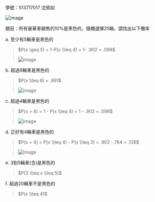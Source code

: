 學號：513717017 沈佩如

![image](https://github.com/user-attachments/assets/d8be2356-e3e7-4686-8c8e-cab5ddd522e7)

題目：所有豪華車銷售的10%是黑色的，隨機選擇25輛，請找出以下機率

a. 至少有5輛車是黑色的
>
>$P(x \geq 5) = 1-P(x \\leq 4) = 1- .902 = .098$
>
>![image](https://github.com/user-attachments/assets/c1e291c9-f0a0-42ac-a17c-75fbe3a8c598)

b. 超過6輛車是黑色的
>
>$P(x \\leq 6) = .991$
>
>![image](https://github.com/user-attachments/assets/5d1ce6ba-9b03-4ed0-992a-c37f5b5dfef2)

c. 超過4輛車是黑色的
>
>$P(x > 4) = 1 - P(x \\leq 4) = 1 - .902 = .098$
>
>![image](https://github.com/user-attachments/assets/83aae700-06ee-49c2-8643-ddc766751f79)

d. 正好有4輛車是黑色的
>
>$P(x = 4) = P(x \\leq 4) - P(x \\leq 3) = .902 -.764 = .138$
>
>![image](https://github.com/user-attachments/assets/2d57d79a-24f8-4c7e-8dc1-4ba5eaa45129)

e. 3到5輛車(含)是黑色的
>
>$P(3 \\leq x \\leq 5)$
>
f. 超過20輛車不是黑色的
>
>$P(x \\leq 4)$
